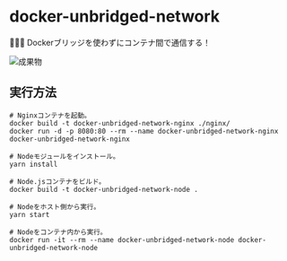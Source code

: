 # docker-unbridged-network

🫧🫧🫧 Dockerブリッジを使わずにコンテナ間で通信する！  

![成果物](./docs/img/fruit.webp)  

## 実行方法

```shell
# Nginxコンテナを起動。
docker build -t docker-unbridged-network-nginx ./nginx/
docker run -d -p 8080:80 --rm --name docker-unbridged-network-nginx docker-unbridged-network-nginx

# Nodeモジュールをインストール。
yarn install

# Node.jsコンテナをビルド。
docker build -t docker-unbridged-network-node .

# Nodeをホスト側から実行。
yarn start

# Nodeをコンテナ内から実行。
docker run -it --rm --name docker-unbridged-network-node docker-unbridged-network-node
```
